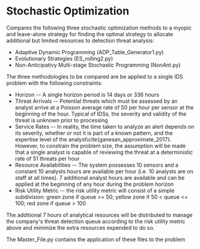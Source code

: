 # Stochastic Optimization

Compares the following three stochastic optimization methods to a myopic and leave-alone strategy for finding the optimal strategy to allocate additional but limited resources to detection threat analysis:

* Adaptive Dynamic Programming (ADP_Table_Generator1.py)
* Evolutionary Strategies (ES_rolling2.py)
* Non-Anticipativy Multi-stage Stochastic Programming (NonAnt.py)


The three methodologies to be compared are be applied to a single IDS problem with the following constraints:

* Horizon -- A single horizon period is 14 days or 336 hours
* Threat Arrivals -- Potential threats which must be assessed by an analyst arrive at a Poisson average rate of 50 per hour per sensor at the beginning of the hour. Typical of IDSs, the severity and validity of the threat is unknown prior to processing
* Service Rates -- In reality, the time taken to analyze an alert depends on its severity, whether or not it is part of a known pattern, and the expertise level of the analyst\cite{ganesan_approximate_2017}. However, to constrain the problem size, the assumption will be made that a single analyst is capable of reviewing the threat at a deterministic rate of 51 threats per hour
* Resource Availabilities -- The system possesses 10 sensors and a constant 10 analysts hours are available per hour (i.e. 10 analysts are on staff at all times). 7 additional analyst hours are available and can be applied at the beginning of any hour during the problem horizon
* Risk Utility Metric -- the risk utility metric will consist of a simple subdivision:	green zone if queue >= 50; yellow zone if 50 < queue <= 100; red zone if queue > 100

The additional 7 hours of analytical resources will be distributed to manage the company's threat detection queue according to the risk utility metric above and minimize the extra resources expended to do so.


The Master_File.py contains the application of these files to the problem
